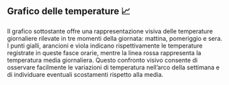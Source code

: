 ## Grafico delle temperature 📈
Il grafico sottostante offre una rappresentazione visiva delle temperature giornaliere rilevate in tre momenti della giornata: mattina, pomeriggio e sera. I punti gialli, arancioni e viola indicano rispettivamente le temperature registrate in queste fasce orarie, mentre la linea rossa rappresenta la temperatura media giornaliera. Questo confronto visivo consente di osservare facilmente le variazioni di temperatura nell’arco della settimana e di individuare eventuali scostamenti rispetto alla media.